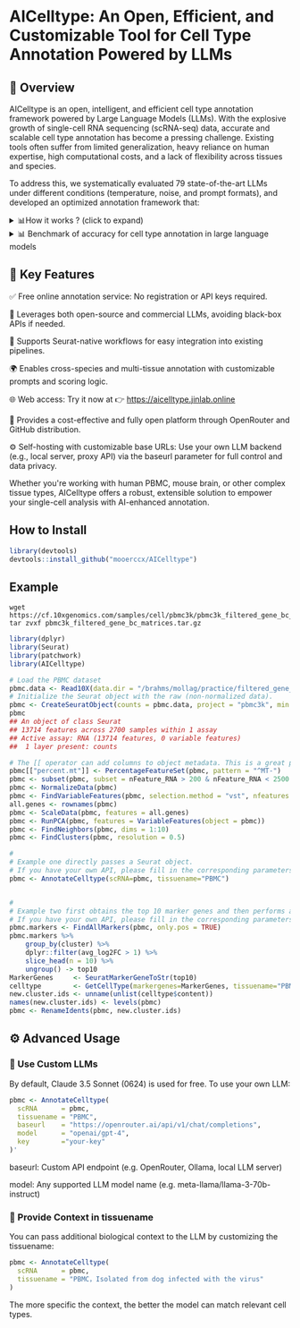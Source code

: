 # AICelltype: An Open, Efficient, and Customizable Tool for Cell Type Annotation Powered by LLMs


## 📌 Overview

AICelltype is an open, intelligent, and efficient cell type annotation framework powered by Large Language Models (LLMs). With the explosive growth of single-cell RNA sequencing (scRNA-seq) data, accurate and scalable cell type annotation has become a pressing challenge. Existing tools often suffer from limited generalization, heavy reliance on human expertise, high computational costs, and a lack of flexibility across tissues and species.

To address this, we systematically evaluated 79 state-of-the-art LLMs under different conditions (temperature, noise, and prompt formats), and developed an optimized annotation framework that:
<details>
<summary>📊How it works ? (click to expand)</summary>

<div align="center">
  <img width="800" alt="abs" src="https://github.com/user-attachments/assets/d03bf059-cb1f-437e-8eef-f36b31c5869f" />


</div>

(A) Cell type identification leveraging large language models based on marker gene information.
(B) Evaluation of annotation accuracy and robustness across different language models, temperature settings, and noise conditions; an optimized model was selected using a cell-type matching scoring system.
(C) Integration of AIcelltype with standard Seurat analysis pipelines, enabling users to perform online cell type annotation and visualization through an open platform and OpenRouter interface. The platform supports flexible applications across multiple species and tissue types.
</details>

<details>
  <summary>📊 Benchmark of accuracy for cell type annotation in large language models </summary>

### Benchmark of accuracy for cell type annotation in large language models
![image](https://github.com/user-attachments/assets/0263b835-8f05-43ac-af39-56c967fe3158)

### The relationship between price, speed, and accuracy
![image](https://github.com/user-attachments/assets/7bcb2a6f-a92e-42d6-8d53-0394eee91fb0)
</details>


## 🚀 Key Features

✅ Free online annotation service: No registration or API keys required.

🧠 Leverages both open-source and commercial LLMs, avoiding black-box APIs if needed.

🔁 Supports Seurat-native workflows for easy integration into existing pipelines.

🌍 Enables cross-species and multi-tissue annotation with customizable prompts and scoring logic.

🌐 Web access: Try it now at 👉 https://aicelltype.jinlab.online

💸 Provides a cost-effective and fully open platform through OpenRouter and GitHub distribution.

⚙️ Self-hosting with customizable base URLs: Use your own LLM backend (e.g., local server, proxy API) via the baseurl parameter for full control and data privacy.

Whether you're working with human PBMC, mouse brain, or other complex tissue types, AICelltype offers a robust, extensible solution to empower your single-cell analysis with AI-enhanced annotation.




## **How to Install**

```R
library(devtools)
devtools::install_github("mooerccx/AICelltype")
```

## **Example**

```shell
wget https://cf.10xgenomics.com/samples/cell/pbmc3k/pbmc3k_filtered_gene_bc_matrices.tar.gz
tar zvxf pbmc3k_filtered_gene_bc_matrices.tar.gz
```

```R
library(dplyr)
library(Seurat)
library(patchwork)
library(AICelltype)

# Load the PBMC dataset
pbmc.data <- Read10X(data.dir = "/brahms/mollag/practice/filtered_gene_bc_matrices/hg19/")
# Initialize the Seurat object with the raw (non-normalized data).
pbmc <- CreateSeuratObject(counts = pbmc.data, project = "pbmc3k", min.cells = 3, min.features = 200)
pbmc
## An object of class Seurat 
## 13714 features across 2700 samples within 1 assay 
## Active assay: RNA (13714 features, 0 variable features)
##  1 layer present: counts

# The [[ operator can add columns to object metadata. This is a great place to stash QC stats
pbmc[["percent.mt"]] <- PercentageFeatureSet(pbmc, pattern = "^MT-")
pbmc <- subset(pbmc, subset = nFeature_RNA > 200 & nFeature_RNA < 2500 & percent.mt < 5)
pbmc <- NormalizeData(pbmc)
pbmc <- FindVariableFeatures(pbmc, selection.method = "vst", nfeatures = 2000)
all.genes <- rownames(pbmc)
pbmc <- ScaleData(pbmc, features = all.genes)
pbmc <- RunPCA(pbmc, features = VariableFeatures(object = pbmc))
pbmc <- FindNeighbors(pbmc, dims = 1:10)
pbmc <- FindClusters(pbmc, resolution = 0.5)

#
# Example one directly passes a Seurat object.
# If you have your own API, please fill in the corresponding parameters; leave them blank if not.
pbmc <- AnnotateCelltype(scRNA=pbmc, tissuename="PBMC")


#
# Example two first obtains the top 10 marker genes and then performs annotation operations.
# If you have your own API, please fill in the corresponding parameters; leave them blank if not.
pbmc.markers <- FindAllMarkers(pbmc, only.pos = TRUE)
pbmc.markers %>%
    group_by(cluster) %>%
    dplyr::filter(avg_log2FC > 1) %>%
    slice_head(n = 10) %>%
    ungroup() -> top10
MarkerGenes     <- SeuratMarkerGeneToStr(top10)
celltype        <- GetCellType(markergenes=MarkerGenes, tissuename="PBMC")
new.cluster.ids <- unname(unlist(celltype$content))
names(new.cluster.ids) <- levels(pbmc)
pbmc <- RenameIdents(pbmc, new.cluster.ids)
```

## ⚙️ Advanced Usage
### 🔄 Use Custom LLMs

By default, Claude 3.5 Sonnet (0624) is used for free. To use your own LLM:
```R
pbmc <- AnnotateCelltype(
  scRNA      = pbmc,
  tissuename = "PBMC",
  baseurl    = "https://openrouter.ai/api/v1/chat/completions",
  model      = "openai/gpt-4",
  key        ="your-key"
)'
```
baseurl: Custom API endpoint (e.g. OpenRouter, Ollama, local LLM server)

model: Any supported LLM model name (e.g. meta-llama/llama-3-70b-instruct)

### 🧬 Provide Context in tissuename

You can pass additional biological context to the LLM by customizing the tissuename:
```R
pbmc <- AnnotateCelltype(
  scRNA      = pbmc,
  tissuename = "PBMC，Isolated from dog infected with the virus"
)
```
The more specific the context, the better the model can match relevant cell types.


